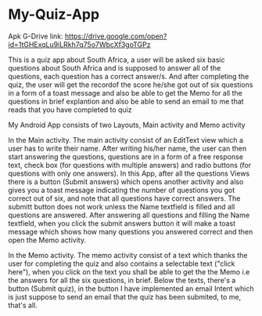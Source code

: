 # My-Quiz-App

Apk G-Drive link: https://drive.google.com/open?id=1tGHExqLu9iLRkh7q75o7WbcXf3goTGPz


This is a quiz app about South Africa, a user will be asked six basic questions about South Africa and is supposed to answer all of the questions, each question has a correct answer/s. And after completing the quiz, the user will get the recordof the score he/she got out of six questions in a form of a toast message and also be able to get the Memo for all the questions in brief explantion and also be able to send an email to me that reads that you have completed to quiz

My Android App consists of two Layouts, Main activity and Memo activity

In the Main activity. The main activity consist of an EditText view which a user has to write their name. After writing his/her name, the user can then start answering the questions, questions are in a form of a free response text, check box (for questions with multiple answers) and radio buttons (for questions with only one answers). In this App, after all the questions Views there is a button (Submit answers) which opens another activity and also gives you a toast message indicating the number of questions you got correct out of six, and note that all questions have correct answers. The submitt button does not work unless the Name textfield is filled and all questions are answered. After answering all questions and filling the Name textfield, when you click the submit answers button it will make a toast message which shows how many questions you answered correct and then open the Memo activity.

In the Memo activity. The memo activity consist of a text which thanks the user for completing the quiz and also contains a selectable text ("click here"), when you click on the text you shall be able to get the the Memo i.e the answers for all the six questions, in brief. Below the texts, there's a button (Submit quiz), in the button I have implemented an email Intent which is just suppose to send an email that the quiz has been submited, to me, that's all.
